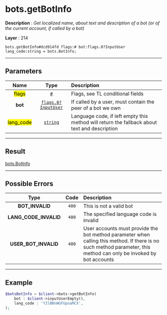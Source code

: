 # bots.getBotInfo

**Description** : *Get localized name, about text and description of a bot \(or of the current account, if called by a bot\)*

**Layer** : 214

```tl
bots.getBotInfo#dcd914fd flags:# bot:flags.0?InputUser lang_code:string = bots.BotInfo;
```

---

## Parameters

| Name | Type | Description |
| :---: | :---: | :--- |
| <mark>flags</mark> | [`#`](type/#) | Flags, see TL conditional fields |
| **bot** | [`flags.0?InputUser`](type/InputUser) | If called by a user, must contain the peer of a bot we own |
| <mark>lang_code</mark> | [`string`](type/string) | Language code, if left empty this method will return the fallback about text and description |

---

## Result

[bots.BotInfo](type/bots.BotInfo)

---

## Possible Errors

| Type | Code | Description |
| :---: | :---: | :--- |
| **BOT_INVALID** | `400` | This is not a valid bot |
| **LANG_CODE_INVALID** | `400` | The specified language code is invalid |
| **USER_BOT_INVALID** | `400` | User accounts must provide the bot method parameter when calling this method. If there is no such method parameter, this method can only be invoked by bot accounts |

---

## Example

```php
$botsBotInfo = $client->bots->getBotInfo(
	bot : $client->inputUserEmpty(),
	lang_code : 'Y2lBNnWGFUpoaMCX',
);
```